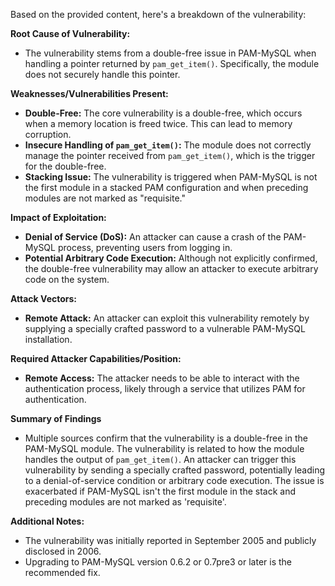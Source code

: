 Based on the provided content, here's a breakdown of the vulnerability:

**Root Cause of Vulnerability:**
- The vulnerability stems from a double-free issue in PAM-MySQL when handling a pointer returned by `pam_get_item()`. Specifically, the module does not securely handle this pointer.

**Weaknesses/Vulnerabilities Present:**
- **Double-Free:** The core vulnerability is a double-free, which occurs when a memory location is freed twice. This can lead to memory corruption.
- **Insecure Handling of `pam_get_item()`:** The module does not correctly manage the pointer received from `pam_get_item()`, which is the trigger for the double-free.
- **Stacking Issue:** The vulnerability is triggered when PAM-MySQL is not the first module in a stacked PAM configuration and when preceding modules are not marked as "requisite."

**Impact of Exploitation:**
- **Denial of Service (DoS):** An attacker can cause a crash of the PAM-MySQL process, preventing users from logging in.
- **Potential Arbitrary Code Execution:** Although not explicitly confirmed, the double-free vulnerability may allow an attacker to execute arbitrary code on the system.

**Attack Vectors:**
- **Remote Attack:** An attacker can exploit this vulnerability remotely by supplying a specially crafted password to a vulnerable PAM-MySQL installation.

**Required Attacker Capabilities/Position:**
- **Remote Access:** The attacker needs to be able to interact with the authentication process, likely through a service that utilizes PAM for authentication.

**Summary of Findings**
- Multiple sources confirm that the vulnerability is a double-free in the PAM-MySQL module. The vulnerability is related to how the module handles the output of `pam_get_item()`. An attacker can trigger this vulnerability by sending a specially crafted password, potentially leading to a denial-of-service condition or arbitrary code execution. The issue is exacerbated if PAM-MySQL isn't the first module in the stack and preceding modules are not marked as 'requisite'.

**Additional Notes:**
- The vulnerability was initially reported in September 2005 and publicly disclosed in 2006.
- Upgrading to PAM-MySQL version 0.6.2 or 0.7pre3 or later is the recommended fix.
